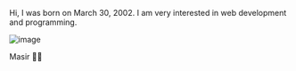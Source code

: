 Hi, I was born on March 30, 2002. I am very interested in web development and programming.
                                                



![image](https://user-images.githubusercontent.com/89536986/221436747-b6097a78-3078-4582-8b70-8f85ef68c5f4.png)

Masir 💎🦂
